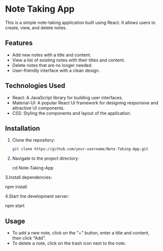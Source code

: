 # Note Taking App

This is a simple note-taking application built using React. It allows users to create, view, and delete notes.

## Features

- Add new notes with a title and content.
- View a list of existing notes with their titles and content.
- Delete notes that are no longer needed.
- User-friendly interface with a clean design.

## Technologies Used

- React: A JavaScript library for building user interfaces.
- Material-UI: A popular React UI framework for designing responsive and attractive UI components.
- CSS: Styling the components and layout of the application.

## Installation

1. Clone the repository:

   ```bash
   git clone https://github.com/your-username/Note-Taking-App.git

2. Navigate to the project directory:
 
   cd Note-Taking-App

3.Install dependencies:

   npm install

4.Start the development server:

npm start

## Usage

- To add a new note, click on the "+" button, enter a title and content, then click "Add".
- To delete a note, click on the trash icon next to the note.

 
